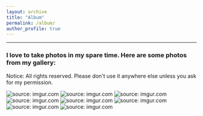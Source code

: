```yaml
---
layout: archive
title: "Album"
permalink: /album/
author_profile: true
---
```

<hr/>

### I love to take photos in my spare time. Here are some photos from my gallery:
Notice: All rights reserved. Please don't use it anywhere else unless you ask for my permission.

<a><img src="https://i.imgur.com/to4eXbS.jpg" title="source: imgur.com" /></a>
<a><img src="https://i.imgur.com/bClwYii.jpg" title="source: imgur.com" /></a>
<a><img src="https://i.imgur.com/gngm9Bg.jpg" title="source: imgur.com" /></a>
<a><img src="https://i.imgur.com/AbZ1J5D.jpg" title="source: imgur.com" /></a>
<a><img src="https://i.imgur.com/oig4vLb.jpg" title="source: imgur.com" /></a>
<a><img src="https://i.imgur.com/sxSWV7o.jpg" title="source: imgur.com" /></a>
<a><img src="https://i.imgur.com/NOzJPCa.jpg" title="source: imgur.com" /></a>
<a><img src="https://i.imgur.com/0QHgAqR.jpg" title="source: imgur.com" /></a>